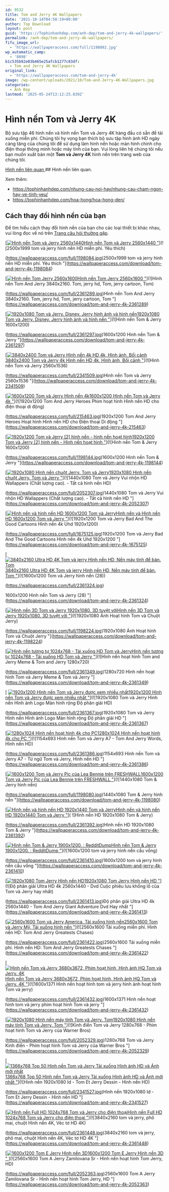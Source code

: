 ```yaml
---
id: 9532
title: Tom and Jerry 4K Wallpapers
date: '2021-10-14T04:50:19+00:00'
author: Top Download
layout: post
guid: 'https://Tophinhanhdep.com/anh-dep/tom-and-jerry-4k-wallpapers/'
permalink: /anh-dep/tom-and-jerry-4k-wallpapers/
fifu_image_url:
  - 'https://wallpaperaccess.com/full/1198092.jpg'
wp_automatic_camp:
  - '8098'
b1c535b92e03b465e25afcb1277c83df:
  - Tom and Jerry 4K Wallpapers
original_link:
  - 'https://wallpaperaccess.com/tom-and-jerry-4k'
image: /wp-content/uploads/2021/10/Tom-and-Jerry-4K-Wallpapers.jpg
categories:
  - Ảnh Đẹp
lastmod: '2025-05-24T13:12:25.839Z'
---
```

# Hình nền Tom và Jerry 4K

Bộ sưu tập 46 hình nền và hình nền Tom và Jerry 4K hàng đầu có sẵn để tải xuống miễn phí. Chúng tôi hy vọng bạn thích bộ sưu tập hình ảnh HD ngày càng tăng của chúng tôi để sử dụng làm hình nền hoặc màn hình chính cho điện thoại thông minh hoặc máy tính của bạn. Vui lòng liên hệ chúng tôi nếu bạn muốn xuất bản một **Tom và Jerry 4K** hình nền trên trang web của chúng tôi.

[Hình nền liên quan ](#related) ## Hình nền liên quan.

   
 Xem thêm:

   
- <https://tophinhanhdep.com/nhung-cau-noi-hay/nhung-cau-cham-ngon-hay-ve-tinh-yeu/>
- <https://tophinhanhdep.com/hoa-hong/hoa-hong-den/>

## Cách thay đổi hình nền của bạn

Để tìm hiểu cách thay đổi hình nền của bạn cho các loại thiết bị khác nhau, vui lòng đọc về nó trên [Trang câu hỏi thường gặp](https://tophinhanhdep.com/faq/).

  
[[![Hình nền Tom và Jerry 2560x1440](https://wallpaperaccess.com/full/1198092.jpg)Hình nền Tom và Jerry 2560x1440 "](https://wallpaperaccess.com/download/tom-and-jerry-4k-1198092)](![2500x1999 tom và jerry hình nền HD miễn phí.  Yêu thích)

(https://wallpaperaccess.com/full/1198084.jpg)2500x1999 tom và jerry hình nền HD miễn phí. Yêu thích "](https://wallpaperaccess.com/download/tom-and-jerry-4k-1198084)

[[![Hình nền Tom Jerry 2560x1600](https://wallpaperaccess.com/full/1198096.jpg)Hình nền Tom Jerry 2560x1600 "](https://wallpaperaccess.com/download/tom-and-jerry-4k-1198096)](![Hình nền Tom And Jerry 3840x2160.  Tom, jerry hd, Tom, jerry cartoon, Tom)

(https://wallpaperaccess.com/full/2361289.jpg)Hình nền Tom And Jerry 3840x2160. Tom, jerry hd, Tom, jerry cartoon, Tom "](https://wallpaperaccess.com/download/tom-and-jerry-4k-2361289)

[[![1920x1080 Tom và Jerry.  Disney.  Jerry hình ảnh và hình nền](https://wallpaperaccess.com/full/215449.jpg)1920x1080 Tom và Jerry. Disney. Jerry hình ảnh và hình nền "](https://wallpaperaccess.com/download/tom-and-jerry-4k-215449)](![Hình nền Tom & Jerry 1600x1200)

(https://wallpaperaccess.com/full/2361297.jpg)1600x1200 Hình nền Tom &amp; Jerry "](https://wallpaperaccess.com/download/tom-and-jerry-4k-2361297)

[[![3840x2400 Tom và Jerry Hình nền 4k HD 4k, Hình ảnh, Bối cảnh](https://wallpaperaccess.com/full/2341525.jpg)3840x2400 Tom và Jerry 4k Hình nền HD 4k, Hình ảnh, Bối cảnh "](https://wallpaperaccess.com/download/tom-and-jerry-4k-2341525)](![Hình nền Tom và Jerry 2560x1536)

(https://wallpaperaccess.com/full/2341509.jpg)Hình nền Tom và Jerry 2560x1536 "](https://wallpaperaccess.com/download/tom-and-jerry-4k-2341509)

[[![1600x1200 Tom và Jerry Hình nền 4k](https://wallpaperaccess.com/full/2361301.jpg)1600x1200 Hình nền Tom và Jerry 4k "](https://wallpaperaccess.com/download/tom-and-jerry-4k-2361301)](![1920x1200 Tom And Jerry Heroes Phim hoạt hình Hình nền HD cho điện thoại di động)

(https://wallpaperaccess.com/full/215463.jpg)1920x1200 Tom And Jerry Heroes Hoạt hình Hình nền HD cho Điện thoại Di động "](https://wallpaperaccess.com/download/tom-and-jerry-4k-215463)

[[![1920x1200 Tom và Jerry [2] hình nền - hình nền hoạt hình](https://wallpaperaccess.com/full/1198158.jpg)1920x1200 Tom và Jerry \[2\] hình nền - Hình nền hoạt hình "](https://wallpaperaccess.com/download/tom-and-jerry-4k-1198158)](![Hình nền Tom & Jerry 1600x1200)

(https://wallpaperaccess.com/full/1198144.jpg)1600x1200 Hình nền Tom &amp; Jerry "](https://wallpaperaccess.com/download/tom-and-jerry-4k-1198144)

[[![1920x1080 Hình nền chuột Jerry.  Tom và Jerry](https://wallpaperaccess.com/full/2361307.jpg)1920x1080 Hình nền chuột Jerry. Tom và Jerry "](https://wallpaperaccess.com/download/tom-and-jerry-4k-2361307)](![1440x1080 Tom và Jerry Vui nhộn HD Wallappers (Chất lượng cao).  - Tất cả hình nền HD)

(https://wallpaperaccess.com/full/2052307.jpg)1440x1080 Tom và Jerry Vui nhộn HD Wallappers (Chất lượng cao). - Tất cả hình nền HD "](https://wallpaperaccess.com/download/tom-and-jerry-4k-2052307)

[[![Hình nền và hình nền HD 1600x1200 Tom và Jerry](https://wallpaperaccess.com/full/215450.jpg)Hình nền và Hình nền HD 1600x1200 Tom và Jerry "](https://wallpaperaccess.com/download/tom-and-jerry-4k-215450)](![1920x1200 Tom và Jerry Bad And The Good Cartoons Hình nền 4k Uhd 1920x1200)

(https://wallpaperaccess.com/full/1675125.jpg)1920x1200 Tom và Jerry Bad And The Good Cartoons Hình nền 4k Uhd 1920x1200 "](https://wallpaperaccess.com/download/tom-and-jerry-4k-1675125)

[[![3840x2160 Ultra HD 4K Tom và jerry Hình nền HD, Nền máy tính để bàn.  Tom](https://wallpaperaccess.com/full/2361314.jpg)3840x2160 Ultra HD 4K Tom và jerry Hình nền HD, Nền máy tính để bàn. Tom "](https://wallpaperaccess.com/download/tom-and-jerry-4k-2361314)](![1600x1200 Tom và Jerry hình nền (28))

(https://wallpaperaccess.com/full/2361324.jpg)

1600x1200 Hình nền Tom và Jerry (28) "](https://wallpaperaccess.com/download/tom-and-jerry-4k-2361324)

[[![Hình nền 3D Tom và Jerry 1920x1080.  3D tuyệt vời](https://wallpaperaccess.com/full/2361336.jpg)Hình nền 3D Tom và Jerry 1920x1080. 3D tuyệt vời "](https://wallpaperaccess.com/download/tom-and-jerry-4k-2361336)](![1920x1080 Ảnh Hoạt hình Tom và Chuột Jerry)

(https://wallpaperaccess.com/full/1198224.jpg)1920x1080 Ảnh Hoạt hình Tom và Chuột Jerry "](https://wallpaperaccess.com/download/tom-and-jerry-4k-1198224)

[[![Hình nền tương tự 1024x768 - Tải xuống HD Tom và Jerry](https://wallpaperaccess.com/full/1198107.jpg)Hình nền tương tự 1024x768 - Tải xuống HD Tom và Jerry "](https://wallpaperaccess.com/download/tom-and-jerry-4k-1198107)](![Hình nền hoạt hình Tom and Jerry Meme & Tom and Jerry 1280x720)

(https://wallpaperaccess.com/full/2361349.jpg)1280x720 Hình nền hoạt hình Tom và Jerry Meme &amp; Tom và Jerry "](https://wallpaperaccess.com/download/tom-and-jerry-4k-2361349)

[ [![1920x1200 Hình nền Tom và Jerry được xem nhiều nhất](https://wallpaperaccess.com/full/2361359.jpg)1920x1200 Hình nền Tom và Jerry được xem nhiều nhất "](https://wallpaperaccess.com/download/tom-and-jerry-4k-2361359)](![1920x1080 Tom và Jerry Hình nền Hình ảnh Logo Màn hình rộng Độ phân giải HD)

(https://wallpaperaccess.com/full/2361367.jpg)1920x1080 Tom và Jerry Hình nền Hình ảnh Logo Màn hình rộng Độ phân giải HD "](https://wallpaperaccess.com/download/tom-and-jerry-4k-2361367)

[[![1280x1024 Hình nền hoạt hình 4k cho PC](https://wallpaperaccess.com/full/2361377.jpg)1280x1024 Hình nền hoạt hình 4k cho PC "](https://wallpaperaccess.com/download/tom-and-jerry-4k-2361377)](![1154x693 Hình nền Tom và Jerry A7 - Tom And Jerry Words, Hình nền HD)

(https://wallpaperaccess.com/full/2361386.jpg)1154x693 Hình nền Tom và Jerry A7 - Từ ngữ Tom và Jerry, Hình nền HD "](https://wallpaperaccess.com/download/tom-and-jerry-4k-2361386)

[[![1600x1200 Tom và Jerry Pic của Lea Bennie trên FRESHWALL](https://wallpaperaccess.com/full/2361389.jpg)1600x1200 Tom và Jerry Pic của Lea Bennie trên FRESHWALL "](https://wallpaperaccess.com/download/tom-and-jerry-4k-2361389)](![1440x1080 Tom & Jerry hình nền)

(https://wallpaperaccess.com/full/1198080.jpg)1440x1080 Tom &amp; Jerry hình nền "](https://wallpaperaccess.com/download/tom-and-jerry-4k-1198080)

[[![Hình nền và hình nền HD 1920x1440 Tom và Jerry](https://wallpaperaccess.com/full/1198155.jpg)Hình nền và hình nền HD 1920x1440 Tom và Jerry "](https://wallpaperaccess.com/download/tom-and-jerry-4k-1198155)]( ![Hình nền HD 1920x1080 Tom & Jerry)

(https://wallpaperaccess.com/full/2361392.jpg)Hình nền HD 1920x1080 Tom &amp; Jerry "](https://wallpaperaccess.com/download/tom-and-jerry-4k-2361392)

[[![Hình nền Tom & Jerry 1900x1200.  : RedditDump](https://wallpaperaccess.com/full/2361408.jpg)Hình nền Tom &amp; Jerry 1900x1200. : RedditDump "](https://wallpaperaccess.com/download/tom-and-jerry-4k-2361408)](![1600x1200 tom và jerry hình nền cầu vồng)

(https://wallpaperaccess.com/full/2361410.jpg)1600x1200 tom và jerry hình nền cầu vồng "](https://wallpaperaccess.com/download/tom-and-jerry-4k-2361410)

[[![1920x1080 Tom Jerry Hình nền HD](https://wallpaperaccess.com/full/2361412.jpg)1920x1080 Tom Jerry Hình nền HD "](https://wallpaperaccess.com/download/tom-and-jerry-4k-2361412)](![Độ phân giải Ultra HD 4k 2560x1440 - Dvd Cuộc phiêu lưu khổng lồ của Tom và Jerry hay nhất)

(https://wallpaperaccess.com/full/2361413.jpg)Độ phân giải Ultra HD 4k 2560x1440 - Tom And Jerry Giant Adventure Dvd Hay nhất "](https://wallpaperaccess.com/download/tom-and-jerry-4k-2361413)

[[![2560x1600 Tom và Jerry America, Tải xuống hình nền](https://wallpaperaccess.com/full/2361416.jpg)2560x1600 Tom và Jerry Mỹ, Tải xuống hình nền "](https://wallpaperaccess.com/download/tom-and-jerry-4k-2361416)](![2560x1600 Tải xuống miễn phí.  Hình nền HD: Tom And Jerry Greatests Chases)

(https://wallpaperaccess.com/full/2361422.jpg)2560x1600 Tải xuống miễn phí. Hình nền HD: Tom And Jerry Greatests Chases "](https://wallpaperaccess.com/download/tom-and-jerry-4k-2361422)

[[![Hình nền Tom và Jerry 3680x3672, Phim hoạt hình, Hình ảnh HQ Tom và Jerry.  4K](https://wallpaperaccess.com/full/2361427.jpg)Hình nền Tom và Jerry 3680x3672, Phim hoạt hình, Hình ảnh HQ Tom và Jerry. 4K "](https://wallpaperaccess.com/download/tom-and-jerry-4k-2361427)](![1600x1371 Hình nền hoạt hình tom và jerry hình ảnh hoạt hình Tom và jerry)

(https://wallpaperaccess.com/full/2361432.jpg)1600x1371 Hình nền hoạt hình tom và jerry phim hoạt hình Tom và jerry "](https://wallpaperaccess.com/download/tom-and-jerry-4k-2361432)

[[![1920x1080 Hình nền máy tính Tom và Jerry.  Tom](https://wallpaperaccess.com/full/2361441.jpg)1920x1080 Hình nền máy tính Tom và Jerry. Tom "](https://wallpaperaccess.com/download/tom-and-jerry-4k-2361441)](![Kinh điển Tom và Jerry 1280x768 - Phim hoạt hình Tom và Jerry của Warner Bros)

(https://wallpaperaccess.com/full/2052329.jpg)1280x768 Tom và Jerry Kinh điển - Phim hoạt hình Tom và Jerry của Warner Bros "](https://wallpaperaccess.com/download/tom-and-jerry-4k-2052329)

[[![1366x768 Top 50 Hình nền Tom và Jerry Tải xuống Hình ảnh HD và Ảnh mới nhất](https://wallpaperaccess.com/full/215537.jpg)1366x768 Top 50 Hình nền Tom và Jerry Tải xuống Hình ảnh HD và Ảnh mới nhất "](https://wallpaperaccess.com/download/tom-and-jerry-4k-215537)](![Hình nền 1920x1080 Id - Tom Et Jerry Dessin - Hình nền HD)

(https://wallpaperaccess.com/full/2341527.jpg)Hình nền 1920x1080 Id - Tom Et Jerry Dessin - Hình nền HD "](https://wallpaperaccess.com/download/tom-and-jerry-4k-2341527)

[[![Hình nền Full HD 1024x768 Tom và Jerry cho điện thoại](https://wallpaperaccess.com/full/1675131.jpg)Hình nền Full HD 1024x768 Tom và Jerry cho điện thoại "](https://wallpaperaccess.com/download/tom-and-jerry-4k-1675131)](![3840x2160 tom và jerry, phô mai, chuột Hình nền 4K, Véc tơ HD 4K)

(https://wallpaperaccess.com/full/2361448.jpg)3840x2160 tom và jerry, phô mai, chuột Hình nền 4K, Véc tơ HD 4K "](https://wallpaperaccess.com/download/tom-and-jerry-4k-2361448)

[[![1600x1200 Tom E Jerry Hình nền 3D](https://wallpaperaccess.com/full/2361456.jpg)1600x1200 Tom E Jerry Hình nền 3D " ](https://wallpaperaccess.com/download/tom-and-jerry-4k-2361456)](![2560x1600 Tom A Jerry Zamilovana Sr - Hình nền hoạt hình Tom Jerry, HD)

(https://wallpaperaccess.com/full/2052363.jpg)2560x1600 Tom A Jerry Zamilovana Sr - Hình nền hoạt hình Tom Jerry, HD "](https://wallpaperaccess.com/download/tom-and-jerry-4k-2052363)
